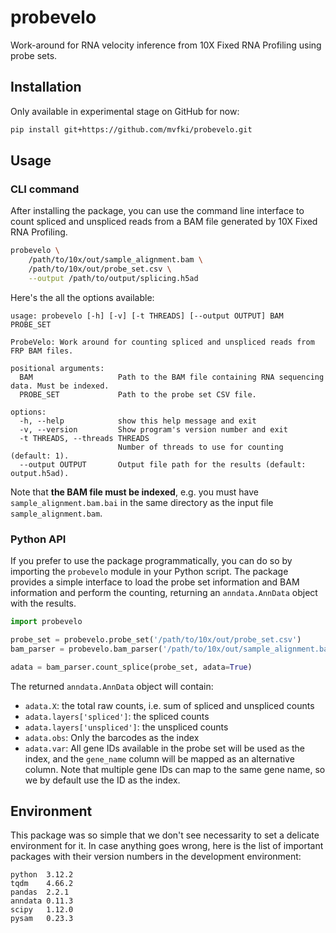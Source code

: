 # probevelo

Work-around for RNA velocity inference from 10X Fixed RNA Profiling using probe sets.

## Installation

Only available in experimental stage on GitHub for now:

```bash
pip install git+https://github.com/mvfki/probevelo.git
```

## Usage

### CLI command

After installing the package, you can use the command line interface to count spliced and unspliced reads from a BAM file generated by 10X Fixed RNA Profiling.

```bash
probevelo \
    /path/to/10x/out/sample_alignment.bam \
    /path/to/10x/out/probe_set.csv \
    --output /path/to/output/splicing.h5ad
```

Here's the all the options available:

```
usage: probevelo [-h] [-v] [-t THREADS] [--output OUTPUT] BAM PROBE_SET

ProbeVelo: Work around for counting spliced and unspliced reads from FRP BAM files.

positional arguments:
  BAM                   Path to the BAM file containing RNA sequencing data. Must be indexed.
  PROBE_SET             Path to the probe set CSV file.

options:
  -h, --help            show this help message and exit
  -v, --version         Show program's version number and exit
  -t THREADS, --threads THREADS
                        Number of threads to use for counting (default: 1).
  --output OUTPUT       Output file path for the results (default: output.h5ad).
```

Note that **the BAM file must be indexed**, e.g. you must have `sample_alignment.bam.bai` in the same directory as the input file `sample_alignment.bam`.

### Python API

If you prefer to use the package programmatically, you can do so by importing the `probevelo` module in your Python script. The package provides a simple interface to load the probe set information and BAM information and perform the counting, returning an `anndata.AnnData` object with the results.

```python
import probevelo

probe_set = probevelo.probe_set('/path/to/10x/out/probe_set.csv')
bam_parser = probevelo.bam_parser('/path/to/10x/out/sample_alignment.bam', n_thread=32)

adata = bam_parser.count_splice(probe_set, adata=True)
```

The returned `anndata.AnnData` object will contain:

- `adata.X`: the total raw counts, i.e. sum of spliced and unspliced counts
- `adata.layers['spliced']`: the spliced counts
- `adata.layers['unspliced']`: the unspliced counts
- `adata.obs`: Only the barcodes as the index
- `adata.var`: All gene IDs available in the probe set will be used as the index,
and the `gene_name` column will be mapped as an alternative column. Note that multiple
gene IDs can map to the same gene name, so we by default use the ID as the index.

## Environment

This package was so simple that we don't see necessarity to set a delicate environment for it. In case anything goes wrong, here is the list of important packages with their version numbers in the development environment:

```
python  3.12.2
tqdm    4.66.2
pandas  2.2.1
anndata 0.11.3
scipy   1.12.0
pysam   0.23.3
```
